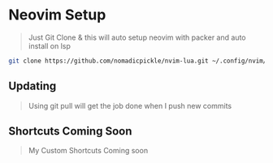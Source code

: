 # Neovim Setup

> Just Git Clone & this will auto setup neovim with packer and auto install on lsp

``` bash
git clone https://github.com/nomadicpickle/nvim-lua.git ~/.config/nvim/
```

## Updating
> Using git pull will get the job done when I push new commits

## Shortcuts Coming Soon

> My Custom Shortcuts Coming soon
